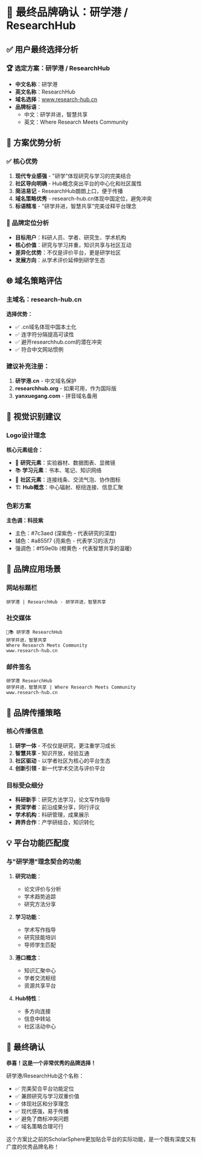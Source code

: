 # 🎯 最终品牌确认：研学港 / ResearchHub

## ✅ 用户最终选择分析

### 🏆 选定方案：研学港 / ResearchHub
- **中文名称**：研学港
- **英文名称**：ResearchHub  
- **域名选择**：www.research-hub.cn
- **品牌标语**：
  - 中文：研学并进，智慧共享
  - 英文：Where Research Meets Community

## 🌟 方案优势分析

### ✅ 核心优势
1. **现代专业感强** - "研学"体现研究与学习的完美结合
2. **社区导向明确** - Hub概念突出平台的中心化和社区属性
3. **简洁易记** - ResearchHub朗朗上口，便于传播
4. **域名策略优秀** - research-hub.cn体现中国定位，避免冲突
5. **标语精准** - "研学并进，智慧共享"完美诠释平台理念

### 🎯 品牌定位分析
- **目标用户**：科研人员、学者、研究生、学术机构
- **核心价值**：研究与学习并重，知识共享与社区互动
- **差异化优势**：不仅是评价平台，更是研学社区
- **发展方向**：从学术评价延伸到研学生态

## 🌐 域名策略评估

### 主域名：research-hub.cn
**选择优势：**
- ✅ .cn域名体现中国本土化
- ✅ 连字符分隔提高可读性
- ✅ 避开researchhub.com的潜在冲突
- ✅ 符合中文网站惯例

### 建议补充注册：
1. **研学港.cn** - 中文域名保护
2. **researchhub.org** - 如果可用，作为国际版
3. **yanxuegang.com** - 拼音域名备用

## 🎨 视觉识别建议

### Logo设计理念
**核心元素组合：**
- 🔬 **研究元素**：实验器材、数据图表、显微镜
- 📚 **学习元素**：书本、笔记、知识网络  
- 🤝 **社区元素**：连接线条、交流气泡、协作图标
- 🏗️ **Hub概念**：中心辐射、枢纽连接、信息汇聚

### 色彩方案
**主色调：科技紫**
- 主色：#7c3aed (深紫色 - 代表研究的深度)
- 辅色：#a855f7 (亮紫色 - 代表学习的活力)
- 强调色：#f59e0b (橙黄色 - 代表智慧共享的温暖)

## 📱 品牌应用场景

### 网站标题栏
```
研学港 | ResearchHub - 研学并进，智慧共享
```

### 社交媒体
```
🔬📚 研学港 ResearchHub
研学并进，智慧共享
Where Research Meets Community
www.research-hub.cn
```

### 邮件签名
```
研学港 ResearchHub
研学并进，智慧共享 | Where Research Meets Community
www.research-hub.cn
```

## 🚀 品牌传播策略

### 核心传播信息
1. **研学一体** - 不仅仅是研究，更注重学习成长
2. **智慧共享** - 知识开放，经验互通
3. **社区驱动** - 以学者社区为核心的平台生态
4. **创新引领** - 新一代学术交流与评价平台

### 目标受众细分
- **科研新手**：研究方法学习，论文写作指导
- **资深学者**：前沿成果分享，同行评议
- **学术机构**：科研管理，成果展示
- **跨界合作**：产学研结合，知识转化

## 💡 平台功能匹配度

### 与"研学港"理念契合的功能
1. **研究功能**：
   - 论文评价与分析
   - 学术趋势追踪
   - 研究方法分享

2. **学习功能**：
   - 学术写作指导
   - 研究技能培训
   - 导师学生匹配

3. **港口概念**：
   - 知识汇聚中心
   - 学者交流枢纽
   - 资源共享平台

4. **Hub特性**：
   - 多方向连接
   - 信息中转站
   - 社区活动中心

## 🎊 最终确认

**恭喜！这是一个非常优秀的品牌选择！**

研学港/ResearchHub这个名称：
- ✅ 完美契合平台功能定位
- ✅ 兼顾研究与学习双重价值  
- ✅ 体现社区和分享理念
- ✅ 现代感强，易于传播
- ✅ 避免了商标冲突问题
- ✅ 域名策略合理可行

这个方案比之前的ScholarSphere更加贴合平台的实际功能，是一个既有深度又有广度的优秀品牌名称！
